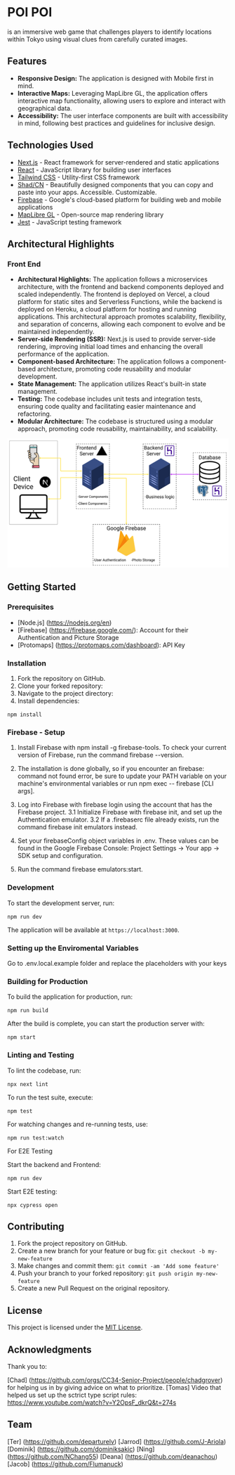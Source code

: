 # POI POI

is an immersive web game that challenges players to identify locations within Tokyo using visual clues from carefully curated images.

## Features

- **Responsive Design:** The application is designed with Mobile first in mind.
- **Interactive Maps:** Leveraging MapLibre GL, the application offers interactive map functionality, allowing users to explore and interact with geographical data.
- **Accessibility:** The user interface components are built with accessibility in mind, following best practices and guidelines for inclusive design.

## Technologies Used

- [Next.js](https://nextjs.org/) - React framework for server-rendered and static applications
- [React](https://reactjs.org/) - JavaScript library for building user interfaces
- [Tailwind CSS](https://tailwindcss.com/) - Utility-first CSS framework
- [Shad/CN](https://ui.shadcn.com/) - Beautifully designed components that you can copy and paste into your apps. Accessible. Customizable.
- [Firebase](https://firebase.google.com/) - Google's cloud-based platform for building web and mobile applications
- [MapLibre GL](https://maplibre.org/) - Open-source map rendering library
- [Jest](https://jestjs.io/) - JavaScript testing framework

## Architectural Highlights

### Front End

- **Architectural Highlights:** The application follows a microservices architecture, with the frontend and backend components deployed and scaled independently. The frontend is deployed on Vercel, a cloud platform for static sites and Serverless Functions, while the backend is deployed on Heroku, a cloud platform for hosting and running applications. This architectural approach promotes scalability, flexibility, and separation of concerns, allowing each component to evolve and be maintained independently.
- **Server-side Rendering (SSR):** Next.js is used to provide server-side rendering, improving initial load times and enhancing the overall performance of the application.
- **Component-based Architecture:** The application follows a component-based architecture, promoting code reusability and modular development.
- **State Management:** The application utilizes React's built-in state management.
- **Testing:** The codebase includes unit tests and integration tests, ensuring code quality and facilitating easier maintenance and refactoring.
- **Modular Architecture:** The codebase is structured using a modular approach, promoting code reusability, maintainability, and scalability.

![High-Level-Diagram](image.png)

## Getting Started

### Prerequisites

- [Node.js] (https://nodejs.org/en)
- [Firebase] (https://firebase.google.com/): Account for their Authentication and Picture Storage
- [Protomaps] (https://protomaps.com/dashboard): API Key

### Installation

1. Fork the repository on GitHub.
2. Clone your forked repository:
3. Navigate to the project directory:
4. Install dependencies:

```
npm install
```

### Firebase - Setup

1. Install Firebase with npm install -g firebase-tools. To check your current version of Firebase, run the command firebase --version.

2. The installation is done globally, so if you encounter an firebase: command not found error, be sure to update your PATH variable on your machine's environmental variables or run npm exec -- firebase [CLI args].

3. Log into Firebase with firebase login using the account that has the Firebase project.
   3.1 Initialize Firebase with firebase init, and set up the Authentication emulator.
   3.2 If a .firebaserc file already exists, run the command firebase init emulators instead.

4. Set your firebaseConfig object variables in .env. These values can be found in the Google Firebase Console: Project Settings → Your app → SDK setup and configuration.
5. Run the command firebase emulators:start.

### Development

To start the development server, run:

```
npm run dev
```

The application will be available at `https://localhost:3000`.

### Setting up the Enviromental Variables

Go to .env.local.example folder and replace the placeholders with your keys

### Building for Production

To build the application for production, run:

```
npm run build
```

After the build is complete, you can start the production server with:

```
npm start
```

### Linting and Testing

To lint the codebase, run:

```
npx next lint
```

To run the test suite, execute:

```
npm test
```

For watching changes and re-running tests, use:

```
npm run test:watch
```

For E2E Testing

Start the backend and Frontend:

```
npm run dev
```

Start E2E testing:

```
npx cypress open
```

## Contributing

1. Fork the project repository on GitHub.
2. Create a new branch for your feature or bug fix: `git checkout -b my-new-feature`
3. Make changes and commit them: `git commit -am 'Add some feature'`
4. Push your branch to your forked repository: `git push origin my-new-feature`
5. Create a new Pull Request on the original repository.

## License

This project is licensed under the [MIT License](LICENSE).

## Acknowledgments

Thank you to:

[Chad] (https://github.com/orgs/CC34-Senior-Project/people/chadgrover) for helping us in by giving advice on what to prioritize.
[Tomas] Video that helped us set up the sctrict type script rules: https://www.youtube.com/watch?v=Y2OpsF_dkrQ&t=274s

## Team

[Ter] (https://github.com/departurelv)
[Jarrod] (https://github.com/J-Ariola)
[Dominik] (https://github.com/dominiksakic)
[Ning] (https://github.com/NChang55)
[Deana] (https://github.com/deanachou)
[Jacob] (https://github.com/Flumanuck)

